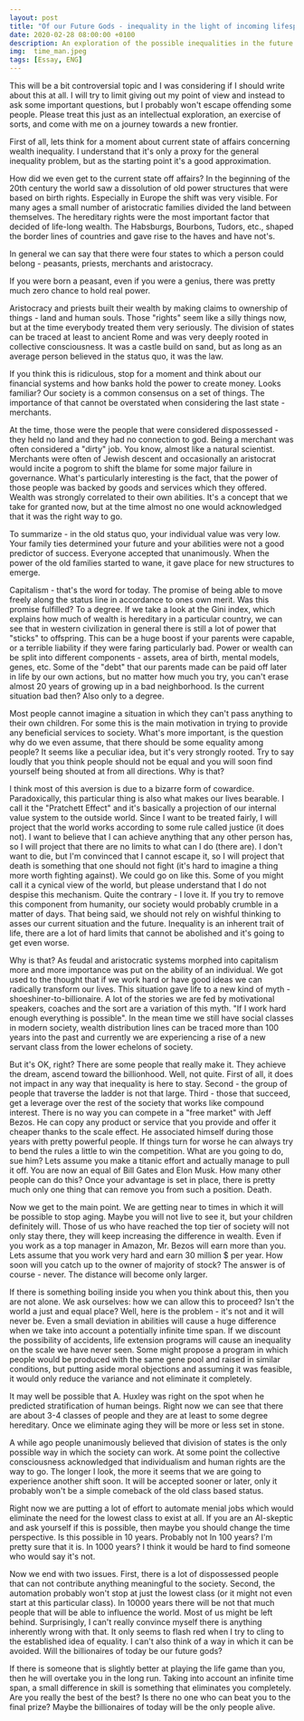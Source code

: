 ```yaml
---
layout: post
title: "Of our Future Gods - inequality in the light of incoming lifespan increase"
date: 2020-02-28 08:00:00 +0100
description: An exploration of the possible inequalities in the future 
img:  time_man.jpeg
tags: [Essay, ENG]
---
```


This will be a bit controversial topic and I was considering if I should write about this at all.
I will try to limit giving out my point of view and instead to ask some important questions, but I probably won't escape offending some people.
Please treat this just as an intellectual exploration, an exercise of sorts, and come with me on a journey towards a new frontier.

First of all, lets think for a moment about current state of affairs concerning wealth inequality.
I understand that it's only a proxy for the general inequality problem, but as the starting point it's a good approximation.

How did we even get to the current state off affairs?
In the beginning of the 20th century the world saw a dissolution of old power structures that were based on birth rights.
Especially in Europe the shift was very visible.
For many ages a small number of aristocratic families divided the land between themselves.
The hereditary rights were the most important factor that decided of life-long wealth.
The Habsburgs, Bourbons, Tudors, etc., shaped the border lines of countries and gave rise to the haves and have not's.

In general we can say that there were four states to which a person could belong - peasants, priests, merchants and aristocracy.

If you were born a peasant, even if you were a genius, there was pretty much zero chance to hold real power.

Aristocracy and priests built their wealth by making claims to ownership of things - land and human souls.
Those "rights" seem like a silly things now, but at the time everybody treated them very seriously.
The division of states can be traced at least to ancient Rome and was very deeply rooted in collective consciousness.
It was a castle build on sand, but as long as an average person believed in the status quo, it was the law.

If you think this is ridiculous, stop for a moment and think about our financial systems and how banks hold the power to create money.
Looks familiar?
Our society is a common consensus on a set of things.
The importance of that cannot be overstated when considering the last state - merchants.

At the time, those were the people that were considered dispossessed - they held no land and they had no connection to god.
Being a merchant was often considered a "dirty" job.
You know, almost like a natural scientist.
Merchants were often of Jewish descent and occasionally an aristocrat would incite a pogrom to shift the blame for some major failure in governance.
What's particularly interesting is the fact, that the power of those people was backed by goods and services which they offered.
Wealth was strongly correlated to their own abilities.
It's a concept that we take for granted now, but at the time almost no one would acknowledged that it was the right way to go.

To summarize - in the old status quo, your individual value was very low.
Your family ties determined your future and your abilities were not a good predictor of success.
Everyone accepted that unanimously.
When the power of the old families started to wane, it gave place for new structures to emerge.

Capitalism - that's the word for today. The promise of being able to move freely along the status line in accordance to ones own merit.
Was this promise fulfilled? To a degree.
If we take a look at the Gini index, which explains how much of wealth is hereditary in a particular country,
we can see that in western civilization in general there is still a lot of power that "sticks" to offspring.
This can be a huge boost if your parents were capable, or a terrible liability if they were faring particularly bad.
Power or wealth can be split into different components - assets, area of birth, mental models, genes, etc.
Some of the "debt" that our parents made can be paid off later in life by our own actions, but no matter how much you try,
you can't erase almost 20 years of growing up in a bad neighborhood.
Is the current situation bad then? Also only to a degree.

Most people cannot imagine a situation in which they can't pass anything to their own children.
For some this is the main motivation in trying to provide any beneficial services to society.
What's more important, is the question why do we even assume, that there should be some equality among people?
It seems like a peculiar idea, but it's very strongly rooted.
Try to say loudly that you think people should not be equal and you will soon find yourself being shouted at from all directions.
Why is that?

I think most of this aversion is due to a bizarre form of cowardice.
Paradoxically, this particular thing is also what makes our lives bearable.
I call it the "Pratchett Effect" and it's basically a projection of our internal value system to the outside world.
Since I want to be treated fairly, I will project that the world works according to some rule called justice (it does not).
I want to believe that I can achieve anything that any other person has, so I will project that there are no limits to what can I do (there are).
I don't want to die, but I'm convinced that I cannot escape it, so I will project that death is something that one should not fight (it's hard to imagine a thing more worth fighting against).
We could go on like this. Some of you might call it a cynical view of the world, but please understand that I do not despise this mechanism.
Quite the contrary - I love it.
If you try to remove this component from humanity, our society would probably crumble in a matter of days.
That being said, we should not rely on wishful thinking to asses our current situation and the future.
Inequality is an inherent trait of life, there are a lot of hard limits that cannot be abolished and it's going to get even worse.

Why is that?
As feudal and aristocratic systems morphed into capitalism more and more importance was put on the ability of an individual.
We got used to the thought that if we work hard or have good ideas we can radically transform our lives.
This situation gave life to a new kind of myth - shoeshiner-to-billionaire.
A lot of the stories we are fed by motivational speakers, coaches and the sort are a variation of this myth.
"If I work hard enough everything is possible".
In the mean time we still have social classes in modern society, wealth distribution lines can be traced more than 100 years into the past and currently 
we are experiencing a rise of a new servant class from the lower echelons of society.

But it's OK, right? There are some people that really make it. They achieve the dream, ascend toward the billionhood.
Well, not quite. First of all, it does not impact in any way that inequality is here to stay.
Second - the group of people that traverse the ladder is not that large.
Third - those that succeed, get a leverage over the rest of the society that works like compound interest.
There is no way you can compete in a "free market" with Jeff Bezos.
He can copy any product or service that you provide and offer it cheaper thanks to the scale effect.
He associated himself during those years with pretty powerful people.
If things turn for worse he can always try to bend the rules a little to win the competition.
What are you going to do, sue him?
Lets assume you make a titanic effort and actually manage to pull it off.
You are now an equal of Bill Gates and Elon Musk.
How many other people can do this?
Once your advantage is set in place, there is pretty much only one thing that can remove you from such a position. Death.

Now we get to the main point. We are getting near to times in which it will be possible to stop aging.
Maybe you will not live to see it, but your children definitely will.
Those of us who have reached the top tier of society will not only stay there, they will keep increasing the difference in wealth.
Even if you work as a top manager in Amazon, Mr. Bezos will earn more than you.
Lets assume that you work very hard and earn 30 million $ per year. How soon will you catch up to the owner of majority of stock?
The answer is of course - never. The distance will become only larger.

If there is something boiling inside you when you think about this, then you are not alone.
We ask ourselves: how we can allow this to proceed?
Isn't the world a just and equal place?
Well, here is the problem - it's not and it will never be.
Even a small deviation in abilities will cause a huge difference when we take into account a potentially infinite time span.
If we discount the possibility of accidents, life extension programs will cause an inequality on the scale we have never seen.
Some might propose a program in which people would be produced with the same gene pool and raised in similar conditions,
but putting aside moral objections and assuming it was feasible, it would only reduce the variance and not eliminate it completely.

It may well be possible that A. Huxley was right on the spot when he predicted stratification of human beings.
Right now we can see that there are about 3-4 classes of people and they are at least to some degree hereditary.
Once we eliminate aging they will be more or less set in stone.

A while ago people unanimously believed that division of states is the only possible way in which the society can work.
At some point the collective consciousness acknowledged that individualism and human rights are the way to go.
The longer I look, the more it seems that we are going to experience another shift soon.
It will be accepted sooner or later, only it probably won't be a simple comeback of the old class based status.

Right now we are putting a lot of effort to automate menial jobs which would eliminate the need for the lowest class to exist at all.
If you are an AI-skeptic and ask yourself if this is possible, then maybe you should change the time perspective.
Is this possible in 10 years. Probably not
In 100 years? I'm pretty sure that it is.
In 1000 years? I think it would be hard to find someone who would say it's not.

Now we end with two issues.
First, there is a lot of dispossessed people that can not contribute anything meaningful to the society.
Second, the automation probably won't stop at just the lowest class (or it might not even start at this particular class).
In 10000 years there will be not that much people that will be able to influence the world.
Most of us might be left behind.
Surprisingly, I can't really convince myself there is anything inherently wrong with that.
It only seems to flash red when I try to cling to the established idea of equality.
I can't also think of a way in which it can be avoided.
Will the billionaires of today be our future gods?

If there is someone that is slightly better at playing the life game than you, then he will overtake you in the long run.
Taking into account an infinite time span, a small difference in skill is something that eliminates you completely.
Are you really the best of the best?
Is there no one who can beat you to the final prize?
Maybe the billionaires of today will be the only people alive.
